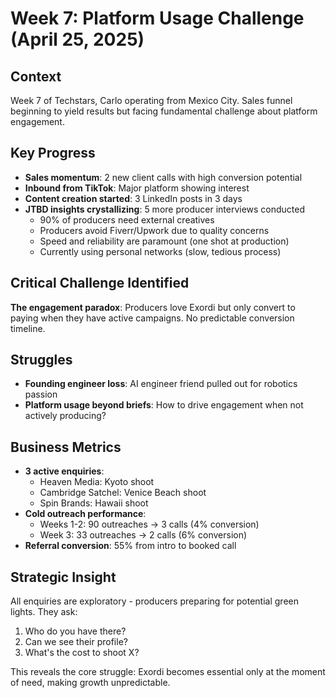 # Week 7: Platform Usage Challenge (April 25, 2025)

## Context
Week 7 of Techstars, Carlo operating from Mexico City. Sales funnel beginning to yield results but facing fundamental challenge about platform engagement.

## Key Progress
- **Sales momentum**: 2 new client calls with high conversion potential
- **Inbound from TikTok**: Major platform showing interest
- **Content creation started**: 3 LinkedIn posts in 3 days
- **JTBD insights crystallizing**: 5 more producer interviews conducted
  - 90% of producers need external creatives
  - Producers avoid Fiverr/Upwork due to quality concerns
  - Speed and reliability are paramount (one shot at production)
  - Currently using personal networks (slow, tedious process)

## Critical Challenge Identified
**The engagement paradox**: Producers love Exordi but only convert to paying when they have active campaigns. No predictable conversion timeline.

## Struggles
- **Founding engineer loss**: AI engineer friend pulled out for robotics passion
- **Platform usage beyond briefs**: How to drive engagement when not actively producing?

## Business Metrics
- **3 active enquiries**:
  - Heaven Media: Kyoto shoot
  - Cambridge Satchel: Venice Beach shoot  
  - Spin Brands: Hawaii shoot
- **Cold outreach performance**:
  - Weeks 1-2: 90 outreaches → 3 calls (4% conversion)
  - Week 3: 33 outreaches → 2 calls (6% conversion)
- **Referral conversion**: 55% from intro to booked call

## Strategic Insight
All enquiries are exploratory - producers preparing for potential green lights. They ask:
1. Who do you have there?
2. Can we see their profile?
3. What's the cost to shoot X?

This reveals the core struggle: Exordi becomes essential only at the moment of need, making growth unpredictable.